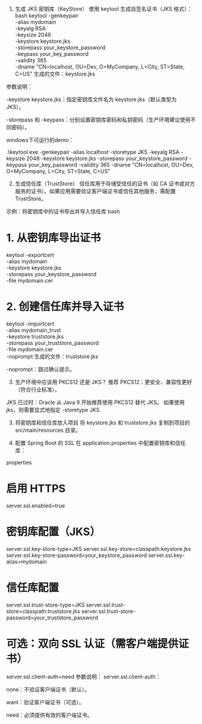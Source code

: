 1. 生成 JKS 密钥库（KeyStore）
   使用 keytool 生成自签名证书（JKS 格式）：
   bash
   keytool -genkeypair \
   -alias mydomain \
   -keyalg RSA \
   -keysize 2048 \
   -keystore keystore.jks \
   -storepass your_keystore_password \
   -keypass your_key_password \
   -validity 365 \
   -dname "CN=localhost, OU=Dev, O=MyCompany, L=City, ST=State, C=US"
   生成的文件：keystore.jks

参数说明：

-keystore keystore.jks：指定密钥库文件名为 keystore.jks（默认类型为 JKS）。

-storepass 和 -keypass：分别设置密钥库密码和私钥密码（生产环境建议使用不同密码）。

windows下可运行的demo：

.\keytool.exe -genkeypair -alias localhost -storetype JKS -keyalg RSA -keysize 2048 -keystore keystore.jks -storepass your_keystore_password -keypass your_key_password -validity 365 -dname "CN=localhost, OU=Dev, O=MyCompany, L=City, ST=State, C=US"


2. 生成信任库（TrustStore）
   信任库用于存储受信任的证书（如 CA 证书或对方服务的证书）。如果应用需要验证客户端证书或信任其他服务，需配置 TrustStore。

示例：将密钥库中的证书导出并导入信任库
bash
# 1. 从密钥库导出证书
keytool -exportcert \
-alias mydomain \
-keystore keystore.jks \
-storepass your_keystore_password \
-file mydomain.cer

# 2. 创建信任库并导入证书
keytool -importcert \
-alias mydomain_trust \
-keystore truststore.jks \
-storepass your_truststore_password \
-file mydomain.cer \
-noprompt
生成的文件：truststore.jks

-noprompt：跳过确认提示。




3. 生产环境中应该用 PKCS12 还是 JKS？
   推荐 PKCS12：更安全、兼容性更好（符合行业标准）。

JKS 已过时：Oracle 从 Java 9 开始推荐使用 PKCS12 替代 JKS。
如果使用jks，则需要显式地指定 -storetype JKS




3. 将密钥库和信任库放入项目
   将 keystore.jks 和 truststore.jks 复制到项目的 src/main/resources 目录。

4. 配置 Spring Boot 的 SSL
   在 application.properties 中配置密钥库和信任库：

properties
# 启用 HTTPS
server.ssl.enabled=true

# 密钥库配置（JKS）
server.ssl.key-store-type=JKS
server.ssl.key-store=classpath:keystore.jks
server.ssl.key-store-password=your_keystore_password
server.ssl.key-alias=mydomain

# 信任库配置
server.ssl.trust-store-type=JKS
server.ssl.trust-store=classpath:truststore.jks
server.ssl.trust-store-password=your_truststore_password

# 可选：双向 SSL 认证（需客户端提供证书）
server.ssl.client-auth=need
参数说明：
server.ssl.client-auth：

none：不验证客户端证书（默认）。

want：验证客户端证书（可选）。

need：必须提供有效的客户端证书。
